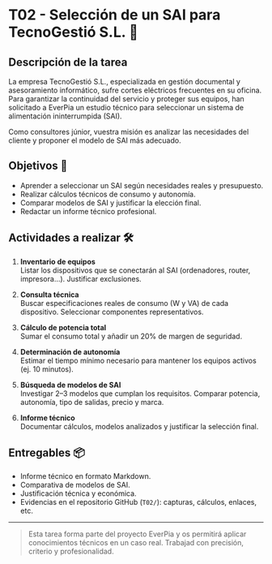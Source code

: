 
# T02 - Selección de un SAI para TecnoGestió S.L. 🔌

## Descripción de la tarea

La empresa TecnoGestió S.L., especializada en gestión documental y asesoramiento informático, sufre cortes eléctricos frecuentes en su oficina. Para garantizar la continuidad del servicio y proteger sus equipos, han solicitado a EverPia un estudio técnico para seleccionar un sistema de alimentación ininterrumpida (SAI).

Como consultores júnior, vuestra misión es analizar las necesidades del cliente y proponer el modelo de SAI más adecuado.

## Objetivos 🎯

- Aprender a seleccionar un SAI según necesidades reales y presupuesto.
- Realizar cálculos técnicos de consumo y autonomía.
- Comparar modelos de SAI y justificar la elección final.
- Redactar un informe técnico profesional.

## Actividades a realizar 🛠️

1. **Inventario de equipos**  
   Listar los dispositivos que se conectarán al SAI (ordenadores, router, impresora…). Justificar exclusiones.

2. **Consulta técnica**  
   Buscar especificaciones reales de consumo (W y VA) de cada dispositivo. Seleccionar componentes representativos.

3. **Cálculo de potencia total**  
   Sumar el consumo total y añadir un 20% de margen de seguridad.

4. **Determinación de autonomía**  
   Estimar el tiempo mínimo necesario para mantener los equipos activos (ej. 10 minutos).

5. **Búsqueda de modelos de SAI**  
   Investigar 2–3 modelos que cumplan los requisitos. Comparar potencia, autonomía, tipo de salidas, precio y marca.

6. **Informe técnico**  
   Documentar cálculos, modelos analizados y justificar la selección final.

## Entregables 📦

- Informe técnico en formato Markdown.
- Comparativa de modelos de SAI.
- Justificación técnica y económica.
- Evidencias en el repositorio GitHub (`T02/`): capturas, cálculos, enlaces, etc.

---

> Esta tarea forma parte del proyecto EverPia y os permitirá aplicar conocimientos técnicos en un caso real. Trabajad con precisión, criterio y profesionalidad.
